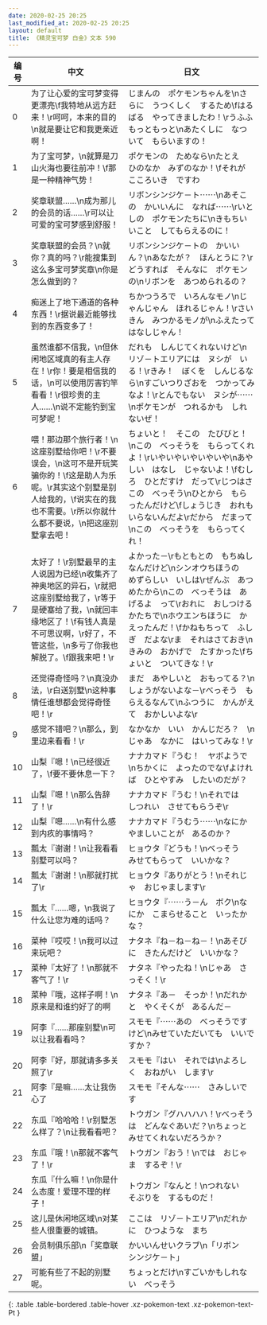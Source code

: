 ```yaml
---
date: 2020-02-25 20:25
last_modified_at: 2020-02-25 20:25
layout: default
title: 《精灵宝可梦 白金》文本 590
---
```

| 编号 | 中文 | 日文 |
| ---- | ---- | ---- |
| 0 | 为了让心爱的宝可梦变得更漂亮\f我特地从远方赶来！\r呵呵，本来的目的\n就是要让它和我更亲近啊！ | じまんの　ポケモンちゃんを\nさらに　うつくしく　するため\fはるばる　やってきましたわ！\rうふふ　もっともっと\nあたくしに　なついて　もらいますの！ |
| 1 | 为了宝可梦，\n就算是刀山火海也要往前冲！\f那是一种精神气势！ | ポケモンの　ためなら\nたとえ　ひのなか　みずのなか！\fそれが　こころいき　ですわ |
| 2 | 奖章联盟……\n成为那儿的会员的话……\r可以让可爱的宝可梦感到舒服！ | リボンシンジケ－ト⋯⋯\nあそこの　かいいんに　なれば⋯⋯\rいとしの　ポケモンたちに\nきもちいいこと　してもらえるのに！ |
| 3 | 奖章联盟的会员？\n就你？真的吗？\r能搜集到这么多宝可梦奖章\n你是怎么做到的？ | リボンシンジケ－トの　かいいん？\nあなたが？　ほんとうに？\rどうすれば　そんなに　ポケモンの\nリボンを　あつめられるの？ |
| 4 | 痴迷上了地下通道的各种东西！\r据说最近能够找到的东西变多了！ | ちかつうろで　いろんなモノ\nじゃんじゃん　ほれるじゃん！\rさいきん　みつかるモノが\nふえたって　はなしじゃん！ |
| 5 | 虽然谁都不信我，\n但休闲地区域真的有主人存在！\r你！要是相信我的话，\n可以使用厉害钓竿看看！\r很珍贵的主人……\n说不定能钓到宝可梦呢！ | だれも　しんじてくれないけど\nリゾ－トエリアには　ヌシが　いる！\rきみ！　ぼくを　しんじるなら\nすごいつりざおを　つかってみなよ！\rとんでもない　ヌシが⋯⋯\nポケモンが　つれるかも　しれないぜ！ |
| 6 | 喂！那边那个旅行者！\n这座别墅给你吧！\r不要误会，\n这可不是开玩笑骗你的！\f这是助人为乐呢。\r其实这个别墅是别人给我的，\f说实在的我也不需要。\r所以你就什么都不要说，\n把这座别墅拿去吧！ | ちょいと！　そこの　たびびと！\nこの　べっそうを　もらってくれよ！\rいやいやいやいやいや\nあやしい　はなし　じゃないよ！\fむしろ　ひとだすけ　だって\rじつはさ　この　べっそう\nひとから　もらったんだけど\fしょうじき　おれも　いらないんだよ\rだから　だまって\nこの　べっそうを　もらってくれ！ |
| 7 | 太好了！\r别墅最早的主人说因为已经\n收集齐了神奥地区的异石，\r就把这座别墅给我了，\r等于是硬塞给了我，\n就回丰缘地区了！\f有钱人真是不可思议啊，\r好了，不管这些，\n多亏了你我也解脱了。\f跟我来吧！\r | よかった－\rもともとの　もちぬし　なんだけど\nシンオウちほうの　めずらしい　いしは\rぜんぶ　あつめたから\nこの　べっそうは　あげるよ　って\rおれに　おしつける　かたちで\nホウエンちほうに　かえったんだ！\fかねもちって　ふしぎ　だよな\rま　それはさておき\nきみの　おかげで　たすかった\fちょいと　ついてきな！\r |
| 8 | 还觉得奇怪吗？\n真没办法，\r白送别墅\n这种事情任谁想都会觉得奇怪吧！\r | まだ　あやしいと　おもってる？\nしょうがないよな－\rべっそう　もらえるなんて\nふつうに　かんがえて　おかしいよな\r |
| 9 | 感觉不错吧？\n那么，到里边来看看！\r | なかなか　いい　かんじだろ？　\nじゃあ　なかに　はいってみな！\r |
| 10 | 山梨『嗯！\n已经很近了，\f要不要休息一下？ | ナナカマド『うむ！　ヤボようで\nちかくに　よったのでな\fよければ　ひとやすみ　したいのだが？ |
| 11 | 山梨『嗯！\n那么告辞了！\r | ナナカマド『うむ！\nそれでは　しつれい　させてもらうぞ\r |
| 12 | 山梨『嗯……\n有什么感到内疚的事情吗？ | ナナカマド『うむう⋯⋯\nなにか　やましいことが　あるのか？ |
| 13 | 瓢太『谢谢！\n让我看看别墅可以吗？ | ヒョウタ『どうも！\nべっそう　みせてもらって　いいかな？ |
| 14 | 瓢太『谢谢！\n那就打扰了\r | ヒョウタ『ありがとう！\nそれじゃ　おじゃまします\r |
| 15 | 瓢太『……嗯，\n我说了什么让您为难的话吗？ | ヒョウタ『⋯⋯う－ん　ボク\nなにか　こまらせること　いったかな？ |
| 16 | 菜种『哎哎！\n我可以过来玩吧？ | ナタネ『ね－ね－ね－！\nあそびに　きたんだけど　いいかな？ |
| 17 | 菜种『太好了！\n那就不客气了！\r | ナタネ『やったね！\nじゃあ　さっそく！\r |
| 18 | 菜种『哦，这样子啊！\n原来是和谁约好了的啊 | ナタネ『あ－　そっか！\nだれかと　やくそくが　あるんだ－ |
| 19 | 阿李『……那座别墅\n可以让我看看吗？ | スモモ『⋯⋯あの　べっそうですけど\nみせていただいても　いいですか？ |
| 20 | 阿李『好，那就请多多关照了\r | スモモ『はい　それでは\nよろしく　おねがい　します\r |
| 21 | 阿李『是嘛……太让我伤心了 | スモモ『そんな⋯⋯　さみしいです |
| 22 | 东瓜『哈哈哈！\r别墅怎么样了？\n让我看看吧？ | トウガン『グハハハハ！\rべっそうは　どんなぐあいだ？\nちょっと　みせてくれないだろうか？ |
| 23 | 东瓜『哦！\n那就不客气了！\r | トウガン『おう！\nでは　おじゃま　するぞ！\r |
| 24 | 东瓜『什么嘛！\n你是什么态度！爱理不理的样子！ | トウガン『なんと！\nつれない　そぶりを　するものだ！ |
| 25 | 这儿是休闲地区域\n对某些人很重要的城镇。 | ここは　リゾ－トエリア\nだれかに　ひつような　まち |
| 26 | 会员制俱乐部\n「奖章联盟」 | かいいんせいクラブ\n「リボン　シンジケ－ト」 |
| 27 | 可能有些了不起的别墅呢。 | ちょっとだけ\nすごいかもしれない　べっそう |
{: .table .table-bordered .table-hover .xz-pokemon-text .xz-pokemon-text-Pt }